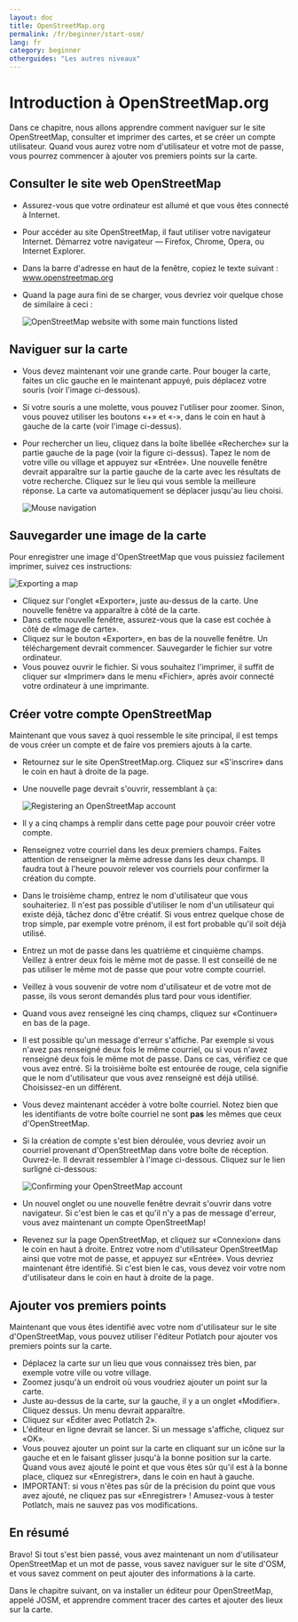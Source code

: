 ```yaml
---
layout: doc
title: OpenStreetMap.org
permalink: /fr/beginner/start-osm/
lang: fr
category: beginner
otherguides: "Les autres niveaux"
---
```


Introduction à OpenStreetMap.org
================================

Dans ce chapitre, nous allons apprendre comment naviguer sur le site
OpenStreetMap, consulter et imprimer des cartes, et se créer un compte
utilisateur. Quand vous aurez votre nom d'utilisateur et votre mot de passe,
vous pourrez commencer à ajouter vos premiers points sur la carte.

Consulter le site web OpenStreetMap 
-----------------------------------

-   Assurez-vous que votre ordinateur est allumé et que vous êtes 
    connecté à Internet.
-   Pour accéder au site OpenStreetMap, il faut utiliser votre navigateur 
    Internet. Démarrez votre navigateur — Firefox, Chrome, Opera, ou Internet
    Explorer.
-   Dans la barre d'adresse en haut de la fenêtre, copiez le texte suivant :
    www.openstreetmap.org
-   Quand la page aura fini de se charger, vous devriez voir quelque chose de 
    similaire à ceci :

    ![OpenStreetMap website with some main functions listed][]

Naviguer sur la carte
---------------------

-   Vous devez maintenant voir une grande carte. Pour bouger la carte, faites un
    clic gauche en le maintenant appuyé, puis déplacez votre souris (voir 
    l'image ci-dessous).
-   Si votre souris a une molette, vous pouvez l'utiliser pour zoomer. Sinon,
    vous pouvez utiliser les boutons «+» et «-», dans le coin en haut à gauche
    de la carte (voir l'image ci-dessus).
-   Pour rechercher un lieu, cliquez dans la boîte libellée «Recherche» sur la
    partie gauche de la page (voir la figure ci-dessus). Tapez le nom de votre
    ville ou village et appuyez sur «Entrée». Une nouvelle fenêtre devrait
    apparaître sur la partie gauche de la carte avec les résultats de votre
    recherche. Cliquez sur le lieu qui vous semble la meilleure réponse. La
    carte va automatiquement se déplacer jusqu'au lieu choisi.

    ![Mouse navigation][]

Sauvegarder une image de la carte
---------------------------------

Pour enregistrer une image d'OpenStreetMap que vous puissiez facilement
imprimer, suivez ces instructions:

![Exporting a map][]

-   Cliquez sur l'onglet «Exporter», juste au-dessus de la carte. Une nouvelle
    fenêtre va apparaître à côté de la carte.
-   Dans cette nouvelle fenêtre, assurez-vous que la case est cochée à côté de
    «Image de carte».
-   Cliquez sur le bouton «Exporter», en bas de la nouvelle fenêtre. Un
    téléchargement devrait commencer. Sauvegarder le fichier sur votre
    ordinateur.
-   Vous pouvez ouvrir le fichier. Si vous souhaitez l'imprimer, il suffit de
    cliquer sur «Imprimer» dans le menu «Fichier», après avoir connecté votre
    ordinateur à une imprimante.

Créer votre compte OpenStreetMap
--------------------------------

Maintenant que vous savez à quoi ressemble le site principal, il est temps de
vous créer un compte et de faire vos premiers ajouts à la carte.

-   Retournez sur le site OpenStreetMap.org. Cliquez sur «S'inscrire» dans le
    coin en haut à droite de la page.
-   Une nouvelle page devrait s'ouvrir, ressemblant à ça:

    ![Registering an OpenStreetMap account][]

-   Il y a cinq champs à remplir dans cette page pour pouvoir créer votre
    compte.
-   Renseignez votre courriel dans les deux premiers champs. Faites attention de
    renseigner la même adresse dans les deux champs. Il faudra tout à l'heure
    pouvoir relever vos courriels pour confirmer la création du compte.
-   Dans le troisième champ, entrez le nom d'utilisateur que vous souhaiteriez.
    Il n'est pas possible d'utiliser le nom d'un utilisateur qui existe déjà,
    tâchez donc d'être créatif. Si vous entrez quelque chose de trop simple,
    par exemple votre prénom, il est fort probable qu'il soit déjà utilisé.
-   Entrez un mot de passe dans les quatrième et cinquième champs. Veillez à
    entrer deux fois le même mot de passe. Il est conseillé de ne pas utiliser
    le même mot de passe que pour votre compte courriel.
-   Veillez à vous souvenir de votre nom d'utilisateur et de votre mot de passe,
    ils vous seront demandés plus tard pour vous identifier.
-   Quand vous avez renseigné les cinq champs, cliquez sur «Continuer» en bas de
    la page.
-   Il est possible qu'un message d'erreur s'affiche. Par exemple si vous n'avez
    pas renseigné deux fois le même courriel, ou si vous n'avez renseigné deux
    fois le même mot de passe. Dans ce cas, vérifiez ce que vous avez entré. Si
    la troisième boîte est entourée de rouge, cela signifie que le nom
    d'utilisateur que vous avez renseigné est déjà utilisé. Choisissez-en un
    différent.
-   Vous devez maintenant accéder à votre boîte courriel. Notez bien que les
    identifiants de votre boîte courriel ne sont __pas__ les mêmes que ceux
    d'OpenStreetMap.
-   Si la création de compte s'est bien déroulée, vous devriez avoir un courriel
    provenant d'OpenStreetMap dans votre boîte de réception. Ouvrez-le. Il
    devrait ressembler à l'image ci-dessous. Cliquez sur le lien surligné
    ci-dessous:

    ![Confirming your OpenStreetMap account][]

-   Un nouvel onglet ou une nouvelle fenêtre devrait s'ouvrir dans votre
    navigateur. Si c'est bien le cas et qu'il n'y a pas de message d'erreur,
    vous avez maintenant un compte OpenStreetMap!
-   Revenez sur la page OpenStreetMap, et cliquez sur «Connexion» dans le coin
    en haut à droite. Entrez votre nom d'utilisateur OpenStreetMap ainsi que
    votre mot de passe, et appuyez sur «Entrée». Vous devriez maintenant être
    identifié. Si c'est bien le cas, vous devez voir votre nom d'utilisateur
    dans le coin en haut à droite de la page.

Ajouter vos premiers points
---------------------------

Maintenant que vous êtes identifié avec votre nom d'utilisateur sur le site
d'OpenStreetMap, vous pouvez utiliser l'éditeur Potlatch pour ajouter vos
premiers points sur la carte.

-   Déplacez la carte sur un lieu que vous connaissez très bien, par exemple
    votre ville ou votre village.
-   Zoomez jusqu'à un endroit où vous voudriez ajouter un point sur la carte.
-   Juste au-dessus de la carte, sur la gauche, il y a un onglet «Modifier».
    Cliquez dessus. Un menu devrait apparaître.
-   Cliquez sur «Éditer avec Potlatch 2».
-   L'éditeur en ligne devrait se lancer. Si un message s'affiche, cliquez sur
    «OK».
-   Vous pouvez ajouter un point sur la carte en cliquant sur un icône sur la
    gauche et en le faisant glisser jusqu'à la bonne position sur la carte.
    Quand vous avez ajouté le point et que vous êtes sûr qu'il est à la bonne
    place, cliquez sur «Enregistrer», dans le coin en haut à gauche.
-   IMPORTANT: si vous n'êtes pas sûr de la précision du point que vous avez
    ajouté, ne cliquez pas sur «Enregistrer» ! Amusez-vous à tester Potlatch,
    mais ne sauvez pas vos modifications.

En résumé
---------

Bravo! Si tout s'est bien passé, vous avez maintenant un nom d'utilisateur 
OpenStreetMap et un mot de passe, vous savez naviguer sur le site d'OSM, et
vous savez comment on peut ajouter des informations à la carte.

Dans le chapitre suivant, on va installer un éditeur pour OpenStreetMap, appelé
JOSM, et apprendre comment tracer des cartes et ajouter des lieux sur la carte.

[OpenStreetMap website with some main functions listed]: {{site.baseurl}}/images/start_osm_website_en.png
[Mouse navigation]: {{site.baseurl}}/images/start_mouse_en.png
[Exporting a map]: {{site.baseurl}}/images/start_export_en.png
[Registering an OpenStreetMap account]: {{site.baseurl}}/images/start_register_en.png
[Confirming your OpenStreetMap account]: {{site.baseurl}}/images/start_confirm_en.png
